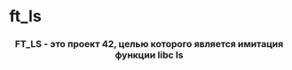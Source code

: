 # ft_ls
<h3 align="center">FT_LS - это проект 42, целью которого является имитация функции libc ls</h3>
